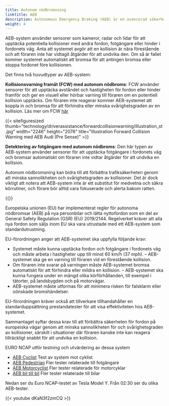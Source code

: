 ```yaml
---
title: Autonom nödbromsning
linktitle: AEB
description: Autonomous Emergency Braking (AEB) är en avancerad säkerhetsfunktion som finns i många moderna fordon som kan hjälpa till att förhindra eller mildra kollisioner genom att bromsa automatiskt om föraren inte reagerar på en förestående kollision.
weight: 4
---
```

<!-- markdownlint-disable MD033 -->
AEB-system använder sensorer som kameror, radar och lidar för att upptäcka potentiella kollisioner med andra fordon, fotgängare eller hinder i fordonets väg. Anta att systemet avgör att en kollision är nära förestående och att föraren inte har vidtagit åtgärder för att undvika den. Om så är fallet kommer systemet automatiskt att bromsa för att antingen bromsa eller stoppa fordonet före kollisionen.

Det finns två huvudtyper av AEB-system:

**Kollisionsvarning framåt (FCW) med autonom nödbroms**: FCW använder sensorer för att upptäcka avståndet och hastigheten för fordon eller hinder framför och ger en visuell eller hörbar varning till föraren om en potentiell kollision upptäcks. Om föraren inte reagerar kommer AEB-systemet att koppla in och bromsa för att förhindra eller minska svårighetsgraden av en kollision. Läs mer om FCW [här](../forwardcollisionwarning/)

{{< sitefiguresized thumb="technology/driverassistance/forwardcollisionwarning/illustration_st.jpg" width="2246" height="2076" title="Illustration Forward Collision Warning med AEB Audi (Pre Sense)" >}}

**Detektering av fotgängare med autonom nödbroms**: Den här typen av AEB-system använder sensorer för att upptäcka fotgängare i fordonets väg och bromsar automatiskt om föraren inte vidtar åtgärder för att undvika en kollision.

Autonom nödbromsning kan bidra till att förbättra trafiksäkerheten genom att minska sannolikheten och svårighetsgraden av kollisioner. Det är dock viktigt att notera att AEB-system inte är ett substitut för medvetna och säkra körrutiner, och förare bör alltid vara fokuserade och alerta bakom ratten.

{{<evkxdisplayaddarticle />}}

Europeiska unionen (EU) har implementerat regler för autonoma nödbromsar (AEB) på nya personbilar och lätta nyttofordon som en del av General Safety Regulation (GSR) (EU) 2019/2144. Regelverket kräver att alla nya fordon som säljs inom EU ska vara utrustade med ett AEB-system som standardutrustning.

EU-förordningen anger att AEB-systemet ska uppfylla följande krav:

- Systemet måste kunna upptäcka fordon och fotgängare i fordonets väg och måste arbeta i hastigheter upp till minst 60 km/h (37 mph).
– AEB-systemet ska ge en varning till föraren vid en förestående kollision.
- Om föraren inte svarar på varningen måste AEB-systemet bromsa automatiskt för att förhindra eller mildra en kollision.
– AEB-systemet ska kunna fungera under en mängd olika körförhållanden, till exempel i tätorter, på landsbygden och på motorvägar.
- AEB-systemet måste utformas för att minimera risken för falsklarm eller oönskade bromshändelser.

EU-förordningen kräver också att tillverkare tillhandahåller en standarduppsättning prestandatester för att visa effektiviteten hos AEB-systemet.

Sammantaget syftar dessa krav till att förbättra säkerheten för fordon på europeiska vägar genom att minska sannolikheten för och svårighetsgraden av kollisioner, särskilt i situationer där föraren kanske inte kan reagera tillräckligt snabbt för att undvika en kollision.

EURO NCAP utför testning och utvärdering av dessa system

- [AEB Cyclist](https://www.euroncap.com/en/vehicle-safety/the-ratings-explained/vulnerable-road-user-vru-protection/aeb-cyclist/) Test av system mot cyklist
- [AEB Pedestrian](https://www.euroncap.com/en/vehicle-safety/the-ratings-explained/vulnerable-road-user-vru-protection/aeb-pedestrian/) Fler tester relaterade till fotgängare
- [AEB Motorcyclist](https://www.euroncap.com/en/vehicle-safety/the-ratings-explained/vulnerable-road-user-vru-protection/aeb-lane-support-motorcyclist/) Fler tester relaterade för motorcyklar
- [AEB bil till bil](https://www.euroncap.com/en/vehicle-safety/the-ratings-explained/safety-assist/aeb-car-to-car/) Fler tester relaterade till bilar

Nedan ser du Euro NCAP-testet av Tesla Model Y. Från 02:30 ser du olika AEB-tester.

{{< youtube dKaN3f2zmCQ >}}
 